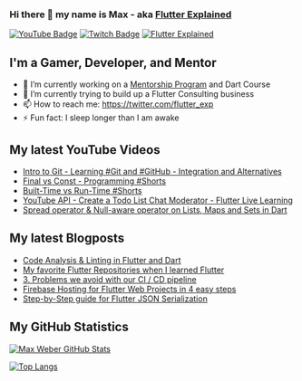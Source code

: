 ### Hi there 👋 my name is Max - aka [Flutter Explained](https://flutter-explained.dev)
[![YouTube Badge](https://img.shields.io/static/v1?label=YouTube&message=Subscribe&color=red&style=flat-square&logo=youtube&logoColor=red)](https://youtube.com/c/flutterexplained?sub_confirmation=1)
[![Twitch Badge](https://img.shields.io/static/v1?label=Twitch&message=Follow&color=violet&style=flat-square&logo=twitch&logoColor=violet)](https://www.twitch.tv/maxflutter)
[![Flutter Explained](https://img.shields.io/static/v1?label=Homepage&message=FlutterExplained&color=blue&style=flat-square)](https://flutter-explained.dev/)

## I'm a Gamer, Developer, and Mentor
- 🔭 I’m currently working on a [Mentorship Program](https://gumroad.com/l/ydgtfV) and Dart Course
- 🌱 I’m currently trying to build up a Flutter Consulting business
- 📫 How to reach me: https://twitter.com/flutter_exp
- ⚡ Fun fact: I sleep longer than I am awake

## My latest YouTube Videos
<!-- YOUTUBE:START -->
- [Intro to Git - Learning #Git and #GitHub - Integration and Alternatives](https://www.youtube.com/watch?v=15--qZDWf6I)
- [Final vs Const - Programming #Shorts](https://www.youtube.com/watch?v=GVYWrcdRsdk)
- [Built-Time vs  Run-Time #Shorts](https://www.youtube.com/watch?v=elZZ_ChZYCQ)
- [YouTube API - Create a Todo List Chat Moderator - Flutter Live Learning](https://www.youtube.com/watch?v=3KfclTlg51c)
- [Spread operator & Null-aware operator on Lists, Maps and Sets in Dart](https://www.youtube.com/watch?v=TxAeoVEMYX4)
<!-- YOUTUBE:END -->

## My latest Blogposts
<!-- BLOG-POST-LIST:START -->
- [Code Analysis & Linting in Flutter and Dart](https://flutter-explained.dev/blog/flutter-analysis-linting/)
- [My favorite Flutter Repositories when I learned Flutter](https://flutter-explained.dev/blog/flutter-repository-list/)
- [3. Problems we avoid with our CI / CD pipeline](https://flutter-explained.dev/blog/ci-cd-setup-codemagic/)
- [Firebase Hosting for Flutter Web Projects in 4 easy steps](https://flutter-explained.dev/blog/flutter-web-to-firebase-hosting/)
- [Step-by-Step guide for Flutter JSON Serialization](https://flutter-explained.dev/blog/flutter-json-serialization/)
<!-- BLOG-POST-LIST:END -->

## My GitHub Statistics
[![Max Weber GitHub Stats](https://github-readme-stats.vercel.app/api?username=md-weber&show_icons=true&theme=onedark)](https://github.com/anuraghazra/github-readme-stats)

[![Top Langs](https://github-readme-stats.vercel.app/api/top-langs/?username=md-weber)](https://github.com/anuraghazra/github-readme-stats)
